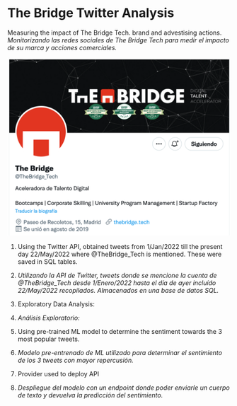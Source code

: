 # The Bridge Twitter Analysis

Measuring the impact of The Bridge Tech. brand and advestising actions. <br>
<em>Monitorizando las redes sociales de The Bridge Tech para medir el impacto de su marca y acciones comerciales.</em> 

![The Bridge Tech Twitter Account](images/TheBridgeTechTwitter.png?raw=true "The Bridge Tech Twitter Account") 

1. Using the Twitter API, obtained tweets from 1/Jan/2022 till the present day 22/May/2022 where @TheBridge_Tech is mentioned. These were saved in SQL tables.
1. <em>Utilizando la API de Twitter, tweets donde se mencione la cuenta de @TheBridge_Tech desde 1/Enero/2022 hasta el día de ayer incluído 22/May/2022 recopilados. Almacenados en una base de datos SQL.</em>

2. Exploratory Data Analysis: 
2. <em>Análisis Exploratorio: </em>

3. Using pre-trained ML model to determine the sentiment towards the 3 most popular tweets. 
3. <em>Modelo pre-entrenado de ML utilizado para determinar el sentimiento de los 3 tweets con mayor repercusión. </em>

4. Provider used to deploy API 
4. <em>Despliegue del modelo con un endpoint donde poder enviarle un cuerpo de texto y devuelva la predicción del sentimiento.</em>
  
